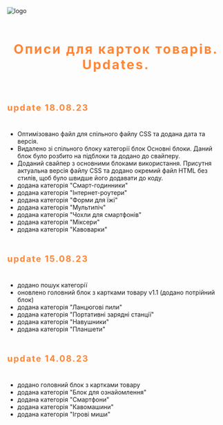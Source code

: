 <div>
<img src="https://www.ctrs.com.ua/images/logo.svg" alt='logo' />
<h3 align="center" style="padding: 20px 0; font-size: 30px; font-weight: 700; letter-spacing: 0.1em; color: #ff8637;">Описи для карток товарів. Updates.</h3>
   <p></p>
  <h3 align="left" style="padding: 20px 0; font-size: 20px; font-weight: 700; letter-spacing: 0.1em; color: #ff8637;">update 18.08.23</h3>
  <ul>
    <li>
      Оптимізовано файл для спільного файлу CSS та додана дата та версія.
    </li>
    <li>
      Видалено зі спільного блоку категорії блок Основні блоки. Даний блок було розбито на підблоки та додано до свайперу.
    </li>
    <li>
      Доданий свайпер з основними блоками використання. Присутня актуальна версія файлу CSS та додано окремий файл HTML без стилів, щоб було швидше його додавати до коду.
    </li>
    <li>
      додана категорія "Смарт-годинники"
    </li>
    <li>
      додана категорія "Інтернет-роутери"
    </li>
    <li>
      додана категорія "Форми для їжі"
    </li>
    <li>
      додана категорія "Мультипіч"
    </li>
    <li>
      додана категорія "Чохли для смартфонів"
    </li>
    <li>
      додана категорія "Міксери"
    </li>
    <li>
      додана категорія "Кавоварки"
    </li>
  </ul>
  <p></p>
  <h3 align="left" style="padding: 20px 0; font-size: 20px; font-weight: 700; letter-spacing: 0.1em; color: #ff8637;">update 15.08.23</h3>
  <ul>
    <li>
      додано пошук категорії
    </li>
    <li>
      оновлено головний блок з картками товару v1.1 (додано потрійний блок)
    </li>
    <li>
      додана категорія "Ланцюгові пили"
    </li>
    <li>
      додана категорія "Портативні зарядні станції"
    </li>
    <li>
      додана категорія "Навушники"
    </li>
    <li>
      додана категорія "Планшети"
    </li>
  </ul>
  <p></p>
  <h3 align="left" style="padding: 20px 0; font-size: 20px; font-weight: 700; letter-spacing: 0.1em; color: #ff8637;">update 14.08.23</h3>
  <ul>
    <li>
      додано головний блок з картками товару
    </li>
    <li>
      додана категорія "Блок для ознайомлення"
    </li>
    <li>
      додана категорія "Смартфони"
    </li>
    <li>
      додана категорія "Кавомашини"
    </li>
    <li>
      додана категорія "Ігрові миши"
    </li>
    </ul>
</div>
